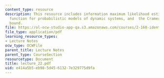 ```yaml
---
content_type: resource
description: This resource includes information maximum likelihood estimate, likelihood
  function for probabilistic models of dynamic systems, and  the Cramer-Rao lower
  bound.
file: https://ol-ocw-studio-app-qa.s3.amazonaws.com/courses/2-160-identification-estimation-and-learning-spring-2006/e414a5b5eb985d4561327e329775d9fa_lecture_22.pdf
file_type: application/pdf
learning_resource_types:
- Lecture Notes
ocw_type: OCWFile
parent_title: Lecture Notes
parent_type: CourseSection
resourcetype: Document
title: lecture_22.pdf
uid: e414a5b5-eb98-5d45-6132-7e329775d9fa
---
```

